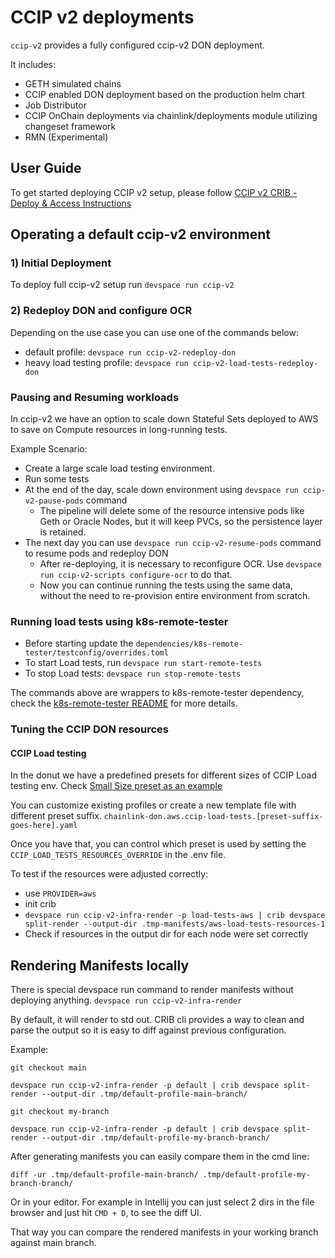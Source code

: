 # CCIP v2 deployments
`ccip-v2` provides a fully configured ccip-v2 DON deployment.

It includes:
* GETH simulated chains
* CCIP enabled DON deployment based on the production helm chart
* Job Distributor
* CCIP OnChain deployments via chainlink/deployments module utilizing changeset framework
* RMN (Experimental)

## User Guide
To get started deploying CCIP v2 setup, please follow [CCIP v2 CRIB - Deploy & Access Instructions ](https://smartcontract-it.atlassian.net/wiki/spaces/CRIB/pages/1024622593/CCIP+v2+CRIB+-+Deploy+Access+Instructions+WIP)


## Operating a default ccip-v2 environment
### 1) Initial Deployment
To deploy full ccip-v2 setup run `devspace run ccip-v2`

### 2) Redeploy DON and configure OCR
Depending on the use case you can use one of the commands below:

- default profile: `devspace run ccip-v2-redeploy-don`
- heavy load testing profile: `devspace run ccip-v2-load-tests-redeploy-don`

### Pausing and Resuming workloads
In ccip-v2 we have an option to scale down Stateful Sets deployed to AWS to save on Compute resources in long-running tests.

Example Scenario:
* Create a large scale load testing environment.
* Run some tests
* At the end of the day, scale down environment using `devspace run ccip-v2-pause-pods` command
  * The pipeline will delete some of the resource intensive pods like Geth or Oracle Nodes, but it will keep PVCs, so the persistence layer is retained.
* The next day you can use `devspace run ccip-v2-resume-pods` command to resume pods and redeploy DON
  * After re-deploying, it is necessary to reconfigure OCR. Use `devspace run ccip-v2-scripts configure-ocr` to do that. 
  * Now you can continue running the tests using the same data, without the need to re-provision entire environment from scratch.

### Running load tests using k8s-remote-tester
* Before starting update the `dependencies/k8s-remote-tester/testconfig/overrides.toml`
* To start Load tests, run `devspace run start-remote-tests`
* To stop Load tests: `devspace run stop-remote-tests`

The commands above are wrappers to k8s-remote-tester dependency, check the [k8s-remote-tester README](../../dependencies/k8s-remote-tester/README.md) for more details.

### Tuning the CCIP DON resources
#### CCIP Load testing
In the donut we have a predefined presets for different sizes of CCIP Load testing env. Check [Small Size preset as an example](../../dependencies/donut/templates/chainlink-don.aws.ccip-load-tests.small.yaml)

You can customize existing profiles or create a new template file with different preset suffix.
`chainlink-don.aws.ccip-load-tests.[preset-suffix-goes-here].yaml`

Once you have that, you can control which preset is used by setting the `CCIP_LOAD_TESTS_RESOURCES_OVERRIDE` in the .env file.

To test if the resources were adjusted correctly:
* use `PROVIDER=aws`
* init crib
* `devspace run ccip-v2-infra-render -p load-tests-aws | crib devspace split-render --output-dir .tmp-manifests/aws-load-tests-resources-1`
* Check if resources in the output dir for each node were set correctly

## Rendering Manifests locally
There is special devspace run command to render manifests without deploying anything.
`devspace run ccip-v2-infra-render`

By default, it will render to std out.
CRIB cli provides a way to clean and parse the output so it is easy to diff against previous configuration. 

Example:
```
git checkout main 

devspace run ccip-v2-infra-render -p default | crib devspace split-render --output-dir .tmp/default-profile-main-branch/

git checkout my-branch

devspace run ccip-v2-infra-render -p default | crib devspace split-render --output-dir .tmp/default-profile-my-branch-branch/

```

After generating manifests you can easily compare them in the cmd line:
```
diff -ur .tmp/default-profile-main-branch/ .tmp/default-profile-my-branch-branch/
```

Or in your editor. For example in Intellij you can just select 2 dirs in the file browser and just hit `CMD + D`, to see the diff UI.

That way you can compare the rendered manifests in your working branch against main branch.